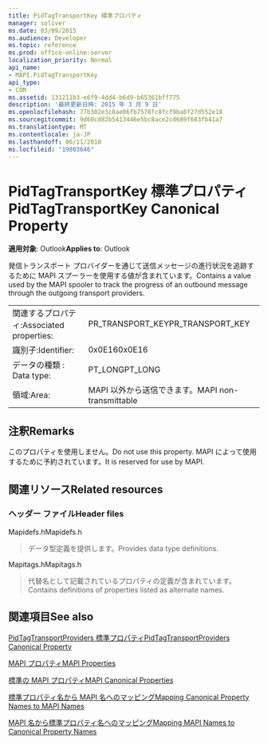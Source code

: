 ```yaml
---
title: PidTagTransportKey 標準プロパティ
manager: soliver
ms.date: 03/09/2015
ms.audience: Developer
ms.topic: reference
ms.prod: office-online-server
localization_priority: Normal
api_name:
- MAPI.PidTagTransportKey
api_type:
- COM
ms.assetid: 131211b3-e6f9-4dd4-b6d9-b65361bff775
description: '最終更新日時: 2015 年 3 月 9 日'
ms.openlocfilehash: 77b302e3c8ae06fb7578fc8fcf9ba8f27d552e18
ms.sourcegitcommit: 9d60cd82b5413446e5bc8ace2cd689f683fb41a7
ms.translationtype: MT
ms.contentlocale: ja-JP
ms.lasthandoff: 06/11/2018
ms.locfileid: "19803646"
---
```

# <a name="pidtagtransportkey-canonical-property"></a><span data-ttu-id="90cb9-103">PidTagTransportKey 標準プロパティ</span><span class="sxs-lookup"><span data-stu-id="90cb9-103">PidTagTransportKey Canonical Property</span></span>

  
  
<span data-ttu-id="90cb9-104">**適用対象**: Outlook</span><span class="sxs-lookup"><span data-stu-id="90cb9-104">**Applies to**: Outlook</span></span> 
  
<span data-ttu-id="90cb9-105">発信トランスポート プロバイダーを通じて送信メッセージの進行状況を追跡するために MAPI スプーラーを使用する値が含まれています。</span><span class="sxs-lookup"><span data-stu-id="90cb9-105">Contains a value used by the MAPI spooler to track the progress of an outbound message through the outgoing transport providers.</span></span>
  
|||
|:-----|:-----|
|<span data-ttu-id="90cb9-106">関連するプロパティ:</span><span class="sxs-lookup"><span data-stu-id="90cb9-106">Associated properties:</span></span>  <br/> |<span data-ttu-id="90cb9-107">PR_TRANSPORT_KEY</span><span class="sxs-lookup"><span data-stu-id="90cb9-107">PR_TRANSPORT_KEY</span></span>  <br/> |
|<span data-ttu-id="90cb9-108">識別子:</span><span class="sxs-lookup"><span data-stu-id="90cb9-108">Identifier:</span></span>  <br/> |<span data-ttu-id="90cb9-109">0x0E16</span><span class="sxs-lookup"><span data-stu-id="90cb9-109">0x0E16</span></span>  <br/> |
|<span data-ttu-id="90cb9-110">データの種類 : </span><span class="sxs-lookup"><span data-stu-id="90cb9-110">Data type:</span></span>  <br/> |<span data-ttu-id="90cb9-111">PT_LONG</span><span class="sxs-lookup"><span data-stu-id="90cb9-111">PT_LONG</span></span>  <br/> |
|<span data-ttu-id="90cb9-112">領域:</span><span class="sxs-lookup"><span data-stu-id="90cb9-112">Area:</span></span>  <br/> |<span data-ttu-id="90cb9-113">MAPI 以外から送信できます。</span><span class="sxs-lookup"><span data-stu-id="90cb9-113">MAPI non-transmittable</span></span>  <br/> |
   
## <a name="remarks"></a><span data-ttu-id="90cb9-114">注釈</span><span class="sxs-lookup"><span data-stu-id="90cb9-114">Remarks</span></span>

<span data-ttu-id="90cb9-115">このプロパティを使用しません。</span><span class="sxs-lookup"><span data-stu-id="90cb9-115">Do not use this property.</span></span> <span data-ttu-id="90cb9-116">MAPI によって使用するために予約されています。</span><span class="sxs-lookup"><span data-stu-id="90cb9-116">It is reserved for use by MAPI.</span></span>
  
## <a name="related-resources"></a><span data-ttu-id="90cb9-117">関連リソース</span><span class="sxs-lookup"><span data-stu-id="90cb9-117">Related resources</span></span>

### <a name="header-files"></a><span data-ttu-id="90cb9-118">ヘッダー ファイル</span><span class="sxs-lookup"><span data-stu-id="90cb9-118">Header files</span></span>

<span data-ttu-id="90cb9-119">Mapidefs.h</span><span class="sxs-lookup"><span data-stu-id="90cb9-119">Mapidefs.h</span></span>
  
> <span data-ttu-id="90cb9-120">データ型定義を提供します。</span><span class="sxs-lookup"><span data-stu-id="90cb9-120">Provides data type definitions.</span></span>
    
<span data-ttu-id="90cb9-121">Mapitags.h</span><span class="sxs-lookup"><span data-stu-id="90cb9-121">Mapitags.h</span></span>
  
> <span data-ttu-id="90cb9-122">代替名として記載されているプロパティの定義が含まれています。</span><span class="sxs-lookup"><span data-stu-id="90cb9-122">Contains definitions of properties listed as alternate names.</span></span>
    
## <a name="see-also"></a><span data-ttu-id="90cb9-123">関連項目</span><span class="sxs-lookup"><span data-stu-id="90cb9-123">See also</span></span>



[<span data-ttu-id="90cb9-124">PidTagTransportProviders 標準プロパティ</span><span class="sxs-lookup"><span data-stu-id="90cb9-124">PidTagTransportProviders Canonical Property</span></span>](pidtagtransportproviders-canonical-property.md)


[<span data-ttu-id="90cb9-125">MAPI プロパティ</span><span class="sxs-lookup"><span data-stu-id="90cb9-125">MAPI Properties</span></span>](mapi-properties.md)
  
[<span data-ttu-id="90cb9-126">標準の MAPI プロパティ</span><span class="sxs-lookup"><span data-stu-id="90cb9-126">MAPI Canonical Properties</span></span>](mapi-canonical-properties.md)
  
[<span data-ttu-id="90cb9-127">標準プロパティ名から MAPI 名へのマッピング</span><span class="sxs-lookup"><span data-stu-id="90cb9-127">Mapping Canonical Property Names to MAPI Names</span></span>](mapping-canonical-property-names-to-mapi-names.md)
  
[<span data-ttu-id="90cb9-128">MAPI 名から標準プロパティ名へのマッピング</span><span class="sxs-lookup"><span data-stu-id="90cb9-128">Mapping MAPI Names to Canonical Property Names</span></span>](mapping-mapi-names-to-canonical-property-names.md)

